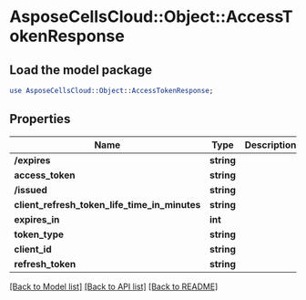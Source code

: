 # AsposeCellsCloud::Object::AccessTokenResponse

## Load the model package
```perl
use AsposeCellsCloud::Object::AccessTokenResponse;
```

## Properties
Name | Type | Description | Notes
------------ | ------------- | ------------- | -------------
**/expires** | **string** |  | [optional] 
**access_token** | **string** |  | [optional] 
**/issued** | **string** |  | [optional] 
**client_refresh_token_life_time_in_minutes** | **string** |  | [optional] 
**expires_in** | **int** |  | [optional] 
**token_type** | **string** |  | [optional] 
**client_id** | **string** |  | [optional] 
**refresh_token** | **string** |  | [optional] 

[[Back to Model list]](../README.md#documentation-for-models) [[Back to API list]](../README.md#documentation-for-api-endpoints) [[Back to README]](../README.md)


